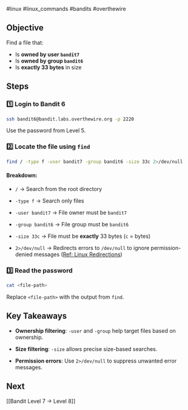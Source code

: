 #linux #linux_commands #bandits #overthewire
## Objective
Find a file that:
- Is **owned by user `bandit7`**
- Is **owned by group `bandit6`**
- Is **exactly 33 bytes** in size
## Steps

### 1️⃣ Login to Bandit 6

```bash
ssh bandit6@bandit.labs.overthewire.org -p 2220
```

Use the password from Level 5.

### 2️⃣ Locate the file using `find`

```bash
find / -type f -user bandit7 -group bandit6 -size 33c 2>/dev/null
```

#### Breakdown:

- `/` → Search from the root directory
    
- `-type f` → Search only files
    
- `-user bandit7` → File owner must be `bandit7`
    
- `-group bandit6` → File group must be `bandit6`
    
- `-size 33c` → File must be **exactly** 33 bytes (`c` = bytes)
    
- `2>/dev/null` → Redirects errors to `/dev/null` to ignore permission-denied messages ([Ref: Linux Redirections](https://chatgpt.com/c/67e242bd-6430-800c-8bd2-1e866fa312f6#))

### 3️⃣ Read the password

```bash
cat <file-path>
```

Replace `<file-path>` with the output from `find`.

## Key Takeaways

- **Ownership filtering**: `-user` and `-group` help target files based on ownership.
    
- **Size filtering**: `-size` allows precise size-based searches.
    
- **Permission errors**: Use `2>/dev/null` to suppress unwanted error messages.
## Next
[[Bandit Level 7 → Level 8]]